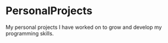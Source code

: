 # PersonalProjects
My personal projects I have worked on to grow and develop my programming skills.
